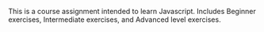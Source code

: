 This is a course assignment intended to learn Javascript.
Includes Beginner exercises, Intermediate exercises, and Advanced level exercises.
